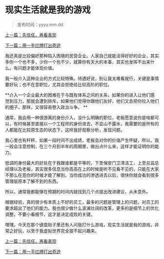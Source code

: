 # 现实生活就是我的游戏 
>
>发布时间：yyyy.mm.dd

[上一篇：先信任，再看表现](/work/article1)

[下一篇：用一手烂牌打出奇迹](/work/article3)

我还真是比较偏好那种陷入困境的民营企业。人家自己就能活得好好的企业，其实多你一个也不多，少你一个也不少，就算你有天大的本事，其实也发挥不出来什么。有问题才能体现价值。 

我一般介入这种企业的方式比较特殊。待遇好说，别让我太难看就行，关键是事情要好玩；也不在意职位，尤其会拒绝给比较高阶的职位。 

**介入一个企业最大的困难在于与既有体系之间的关系，如果你的进入让他们感觉到压力，那就会遭到排斥，如果他们觉得你跟他们友好，他们又会把你拉入他们的圈子，那样，又很容易卷入政治斗争。 **

通常，我会用一种很游离的身份介入，没什么明确的职位，老板愿意说你是啥都可以，有时候甚至直接以一个工程师的身份进去，不显山不露水，我需要的是所有的人都能在比较原生态的状态下，这样我好观察分析，发现问题。 

我心里也有杆秤，如果一段时间不出成绩，老板会对你的价值产生怀疑，所以，我一般会注意控制，在三个月到半年的周期里，做出点什么来，这样才能证明你的能力。 

低调的身份最大的好处在于我跟谁都是平等的，下至保安门卫清洁工，上至总监总经理以及老板，其实很多信息当你高高在上的时候是听不见看不见的，只能在大家不那么在意你的时候才能了解到，当你成功的渗透进去以后，很快你就会看到很多管理层原本了解不到的东西。 

所以，通常我都能够在预期的时间内就找到几个点提出改进建议，从未意外。 

根据经验，真的很少有本质上不好的员工，最多的问题是管理上的问题，对员工的要求超出了他们的能力。我也很少做什么波澜壮阔的改革，更多的是细节上的优化调整。不要小看细节，这才是决定成败的关键。 

嘿嘿，今天在那个键盘贴子里还有人问我打什么游戏，现实生活就是我的游戏，非常之好玩，以至于我虚拟世界完全提不起兴趣来。

[上一篇：先信任，再看表现](/work/article1)

[下一篇：用一手烂牌打出奇迹](/work/article3)














​     











